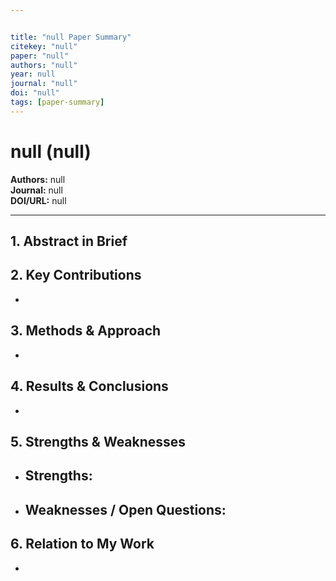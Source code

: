 ```yaml
---


title: "null Paper Summary"
citekey: "null"
paper: "null"
authors: "null"
year: null
journal: "null"
doi: "null"
tags: [paper-summary]
---
```


# null (null)  
**Authors:** null  
**Journal:** null  
**DOI/URL:** null  

---

## 1. Abstract in Brief
> 

## 2. Key Contributions
- 

## 3. Methods & Approach
- 

## 4. Results & Conclusions
- 

## 5. Strengths & Weaknesses
- **Strengths:**  
  -  
- **Weaknesses / Open Questions:**  
  -  

## 6. Relation to My Work
- 
